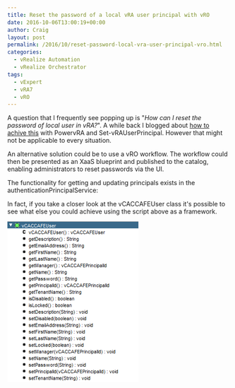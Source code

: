 ```yaml
---
title: Reset the password of a local vRA user principal with vRO
date: 2016-10-06T13:00:19+00:00
author: Craig
layout: post
permalink: /2016/10/reset-password-local-vra-user-principal-vro.html
categories:
  - vRealize Automation
  - vRealize Orchestrator
tags:
  - vExpert
  - vRA7
  - vRO
---
```

A question that I frequently see popping up is "*How can I reset the password of local user in vRA?*". A while back I blogged about [how to achive this](https://www.helloitscraig.co.uk/2016/07/managing-local-users-powervra.html) with PowervRA and Set-vRAUserPrincipal. However that might not be applicable to every situation.

An alternative solution could be to use a vRO workflow. The workflow could then be presented as an XaaS blueprint and published to the catalog, enabling administrators to reset passwords via the UI.

<!--more-->

The functionality for getting and updating principals exists in the authenticationPrincipalService:

<script src="https://gist.github.com/chelnak/2a3d3c5ffa1e4a9b5d67fe04a3cb078d.js"></script>

In fact, if you take a closer look at the vCACCAFEUser class it's possible to see what else you could achieve using the script above as a framework.

![Capture](/assets/images/Capture.png)
